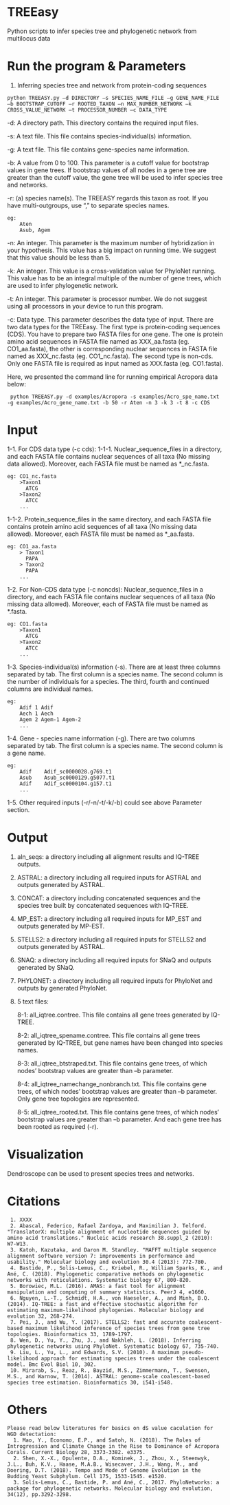 # TREEasy
Python scripts to infer species tree and phylogenetic network from multilocus data

# Run the program & Parameters
  1.  Inferring species tree and network from protein-coding sequences

    python TREEASY.py –d DIRECTORY –s SPECIES_NAME_FILE –g GENE_NAME_FILE –b BOOTSTRAP_CUTOFF –r ROOTED_TAXON –n MAX_NUMBER_NETWORK –k CROSS_VALUE_NETWORK –t PROCESSOR_NUMBER –c DATA_TYPE

-d: A directory path. This directory contains the required input files.

-s: A text file. This file contains species-individual(s) information. 

-g: A text file. This file contains gene-species name information. 

-b: A value from 0 to 100. This parameter is a cutoff value for bootstrap values in gene trees. If bootstrap values of all nodes in a gene tree are greater than the cutoff value, the gene tree will be used to infer species tree and networks.

-r: (a) species name(s). The TREEASY regards this taxon as root. If you have multi-outgroups, use “,” to separate species names.

    eg:
        Aten
        Asub, Agem

-n: An integer. This parameter is the maximum number of hybridization in your hypothesis. This value has a big impact on running time. We suggest that this value should be less than 5.

-k: An integer. This value is a cross-validation value for PhyloNet running. This value has to be an integral multiple of the number of gene trees, which are used to infer phylogenetic network.

-t: An integer. This parameter is processor number. We do not suggest using all processors in your device to run this program. 

-c: Data type. This parameter describes the data type of input. There are two data types for the TREEasy. The first type is protein-coding sequences (CDS). You have to prepare two FASTA files for one gene. The one is protein amino acid sequences in FASTA file named as XXX_aa.fasta (eg. CO1_aa.fasta), the other is corresponding nuclear sequences in FASTA file named as XXX_nc.fasta (eg. CO1_nc.fasta). The second type is non-cds. Only one FASTA file is required as input named as XXX.fasta (eg. CO1.fasta). 

Here, we presented the command line for running empirical Acropora data below:

     python TREEASY.py -d examples/Acropora -s examples/Acro_spe_name.txt -g examples/Acro_gene_name.txt -b 50 -r Aten -n 3 -k 3 -t 8 -c CDS


# Input
  1-1. For CDS data type (-c cds):
   1-1-1. Nuclear_sequence_files in a directory, and each FASTA file contains nuclear sequences of all taxa (No missing data allowed). Moreover, each FASTA file must be named as *_nc.fasta.
    
    eg: CO1_nc.fasta
        >Taxon1
          ATCG
        >Taxon2
          ATCC
        ...
 
   1-1-2. Protein_sequence_files in the same directory, and each FASTA file contains protein amino acid sequences of all taxa (No missing data allowed). Moreover, each FASTA file must be named as *_aa.fasta.
    
    eg: CO1_aa.fasta
        > Taxon1
          PAPA
        > Taxon2
          PAPA
        ...


  1-2. For Non-CDS data type (-c noncds):
   	Nuclear_sequence_files in a directory, and each FASTA file contains nuclear sequences of all taxa (No missing data allowed). Moreover, each of FASTA file must be named as *.fasta.

    eg: CO1.fasta
        >Taxon1
          ATCG
        >Taxon2
          ATCC
        ...
  
  1-3. Species-individual(s) information (-s). There are at least three columns separated by tab. The first column is a species name. The second column is the number of individuals for a species. The third, fourth and continued columns are individual names. 

    eg:
        Adif 1 Adif
        Aech 1 Aech
        Agem 2 Agem-1 Agem-2
        ...

  1-4. Gene - species name information (-g). There are two columns separated by tab. The first column is a species name. The second column is a gene name.

    eg:
        Adif    Adif_sc0000028.g769.t1
        Asub    Asub_sc0000129.g5077.t1
        Adif    Adif_sc0000104.g157.t1
        ...

  1-5. Other required inputs (-r/-n/-t/-k/-b) could see above Parameter section.

# Output

  1. aln_seqs: a directory including all alignment results and IQ-TREE outputs.
  2. ASTRAL: a directory including all required inputs for ASTRAL and outputs generated by ASTRAL.
  3. CONCAT: a directory including concatenated sequences and the species tree built by concatenated sequences with IQ-TREE.
  4. MP_EST: a directory including all required inputs for MP_EST and outputs generated by MP-EST.
  5. STELLS2: a directory including all required inputs for STELLS2 and outputs generated by ASTRAL.
  6. SNAQ: a directory including all required inputs for SNaQ and outputs generated by SNaQ.
  7. PHYLONET: a directory including all required inputs for PhyloNet and outputs by generated PhyloNet.
  8. 5 text files:
  
	  8-1: all_iqtree.contree. This file contains all gene trees generated by IQ-TREE.
    
	  8-2: all_iqtree_spename.contree. This file contains all gene trees generated by IQ-TREE, but gene names have been changed into species names.
    
	  8-3: all_iqtree_btstraped.txt. This file contains gene trees, of which nodes’ bootstrap values are greater than –b parameter.
    
	  8-4: all_iqtree_namechange_nonbranch.txt. This file contains gene trees, of which nodes’ bootstrap values are greater than –b parameter. Only gene tree topologies are represented.
    
	  8-5: all_iqtree_rooted.txt. This file contains gene trees, of which nodes’ bootstrap values are greater than –b parameter. And each gene tree has been rooted as required (-r).

# Visualization

 Dendroscope can be used to present species trees and networks.
  
# Citations
     1. XXXX
     2. Abascal, Federico, Rafael Zardoya, and Maximilian J. Telford. "TranslatorX: multiple alignment of nucleotide sequences guided by amino acid translations." Nucleic acids research 38.suppl_2 (2010): W7-W13.
     3. Katoh, Kazutaka, and Daron M. Standley. "MAFFT multiple sequence alignment software version 7: improvements in performance and usability." Molecular biology and evolution 30.4 (2013): 772-780.
     4. Bastide, P., Solis-Lemus, C., Kriebel, R., William Sparks, K., and Ané, C. (2018). Phylogenetic comparative methods on phylogenetic networks with reticulations. Systematic biology 67, 800-820.
     5. Borowiec, M.L. (2016). AMAS: a fast tool for alignment manipulation and computing of summary statistics. PeerJ 4, e1660.
     6. Nguyen, L.-T., Schmidt, H.A., von Haeseler, A., and Minh, B.Q. (2014). IQ-TREE: a fast and effective stochastic algorithm for estimating maximum-likelihood phylogenies. Molecular biology and evolution 32, 268-274.
     7. Pei, J., and Wu, Y. (2017). STELLS2: fast and accurate coalescent-based maximum likelihood inference of species trees from gene tree topologies. Bioinformatics 33, 1789-1797.
     8. Wen, D., Yu, Y., Zhu, J., and Nakhleh, L. (2018). Inferring phylogenetic networks using PhyloNet. Systematic biology 67, 735-740.
     9. Liu, L., Yu, L., and Edwards, S.V. (2010). A maximum pseudo-likelihood approach for estimating species trees under the coalescent model. Bmc Evol Biol 10, 302.
     10. Mirarab, S., Reaz, R., Bayzid, M.S., Zimmermann, T., Swenson, M.S., and Warnow, T. (2014). ASTRAL: genome-scale coalescent-based species tree estimation. Bioinformatics 30, i541-i548.
     

# Others
    Please read below literatures for basics on dS value caculation for WGD detectation:
      1. Mao, Y., Economo, E.P., and Satoh, N. (2018). The Roles of Introgression and Climate Change in the Rise to Dominance of Acropora Corals. Current Biology 28, 3373-3382. e3375.
      2. Shen, X.-X., Opulente, D.A., Kominek, J., Zhou, X., Steenwyk, J.L., Buh, K.V., Haase, M.A.B., Wisecaver, J.H., Wang, M., and Doering, D.T. (2018). Tempo and Mode of Genome Evolution in the Budding Yeast Subphylum. Cell 175, 1533-1545. e1520.
      3. Solís-Lemus, C., Bastide, P. and Ané, C., 2017. PhyloNetworks: a package for phylogenetic networks. Molecular biology and evolution, 34(12), pp.3292-3298.

